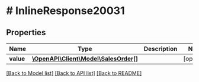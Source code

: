 # # InlineResponse20031

## Properties

Name | Type | Description | Notes
------------ | ------------- | ------------- | -------------
**value** | [**\OpenAPI\Client\Model\SalesOrder[]**](SalesOrder.md) |  | [optional]

[[Back to Model list]](../../README.md#models) [[Back to API list]](../../README.md#endpoints) [[Back to README]](../../README.md)
